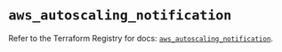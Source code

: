 # `aws_autoscaling_notification`

Refer to the Terraform Registry for docs: [`aws_autoscaling_notification`](https://registry.terraform.io/providers/hashicorp/aws/5.99.0/docs/resources/autoscaling_notification).
